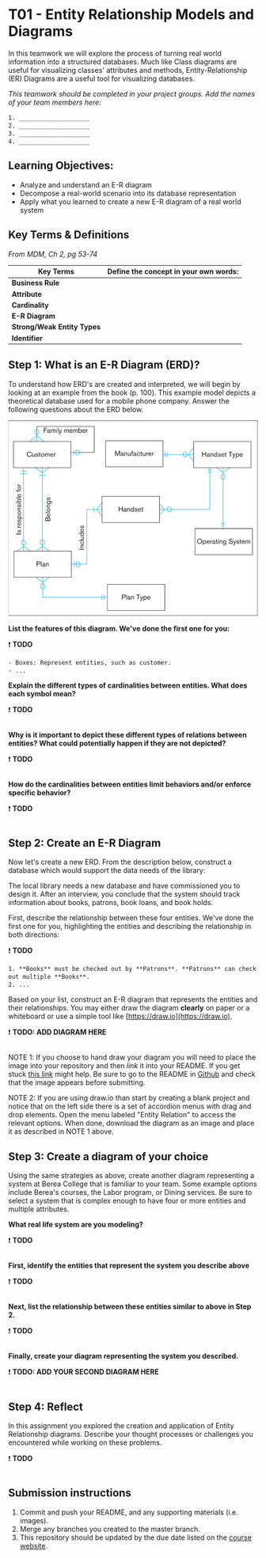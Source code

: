 # T01 - Entity Relationship Models and Diagrams

In this teamwork we will explore the process of turning real world information into a structured databases. Much like Class diagrams are useful for visualizing classes' attributes and methods, Entity-Relationship (ER) Diagrams are a useful tool for visualizing databases.

*This teamwork should be completed in your project groups. Add the names of your team members here:*
```
1. ____________________
2. ____________________
3. ____________________
4. ____________________
```

## Learning Objectives:

- Analyze and understand an E-R diagram
- Decompose a real-world scenario into its database representation
- Apply what you learned to create a new E-R diagram of a real world system

## Key Terms & Definitions
*From MDM, Ch 2, pg 53-74*

| Key Terms                    | Define the concept in your own words: |
| ---------------------------- | ------------------------------------  |
| **Business Rule**            | ```                             ```   |
| **Attribute**                | ```                             ```   |
| **Cardinality**              | ```                             ```   |
| **E-R Diagram**              | ```                             ```   |
| **Strong/Weak Entity Types** | ```                             ```   |
| **Identifier**               | ```                             ```   |


## Step 1: What is an E-R Diagram (ERD)?

To understand how ERD's are created and interpreted, we will begin by looking at an example from the book (p. 100). This example model depicts a theoretical database used for a mobile phone company. Answer the following questions about the ERD below.

![Image of ERD](images/DBMS_ERD_p100.png "Cellular Company ERD")

**List the features of this diagram. We've done the first one for you:**

:exclamation: **TODO**
```
- Boxes: Represent entities, such as customer.
- ...
```

**Explain the different types of cardinalities between entities. What does each symbol mean?**

:exclamation: **TODO**
```
```

**Why is it important to depict these different types of relations between entities? What could potentially happen if they are not depicted?**

:exclamation: **TODO**
```
```

**How do the cardinalities between entities limit behaviors and/or enforce specific behavior?**

:exclamation: **TODO**
```
```

## Step 2: Create an E-R Diagram

Now let's create a new ERD. From the description below, construct a database which would support the data needs of the library:

The local library needs a new database and have commissioned you to design it. After an interview, you conclude that the system should track information about books, patrons, book loans, and book holds.

First, describe the relationship between these four entities. We've done the first one for you, highlighting the entities and describing the relationship in both directions:

:exclamation: **TODO**
```
1. **Books** must be checked out by **Patrons**. **Patrons** can check out multiple **Books**.
2. ...
```

Based on your list, construct an E-R diagram that represents the entities and their relationships. You may either draw the diagram **clearly** on paper or a whiteboard or use a simple tool like [https://draw.io](https://draw.io).

:exclamation: **TODO: ADD DIAGRAM HERE**
```
```

NOTE 1: If you choose to hand draw your diagram you will need to place the image into your repository and then *link* it into your README. If you get stuck [this link](https://medium.com/@nateowen/how-to-add-an-image-to-a-github-readme-file-dc18c5fd0311) might help. Be sure to go to the README in [Github](https://github.com) and check that the image appears before submitting.

NOTE 2: If you are using draw.io than start by creating a blank project and notice that on the left side there is a set of accordion menus with drag and drop elements. Open the menu labeled "Entity Relation" to access the relevant options. When done, download the diagram as an image and place it as described in NOTE 1 above.

## Step 3: Create a diagram of your choice

Using the same strategies as above, create another diagram representing a system at Berea College that is familiar to your team. Some example options include Berea's courses, the Labor program, or Dining services. Be sure to select a system that is complex enough to have four or more entities and multiple attributes.

**What real life system are you modeling?**

:exclamation: **TODO**
```
```

**First, identify the entities that represent the system you describe above**

:exclamation: **TODO**
```
```

**Next, list the relationship between these entities similar to above in Step 2.**

:exclamation: **TODO**
```
```

**Finally, create your diagram representing the system you described.**

:exclamation: **TODO: ADD YOUR SECOND DIAGRAM HERE**
```
```

## Step 4: Reflect
In this assignment you explored the creation and application of Entity Relationship diagrams. Describe your thought processes or challenges you encountered while working on these problems.

:exclamation: **TODO**
```
```

## Submission instructions

1. Commit and push your README, and any supporting materials (i.e. images).
2. Merge any branches you created to the master branch.
3. This repository should be updated by the due date listed on the [course website](https://trello.com/b/ROMbkFYs/2020-spring-csc-330).
